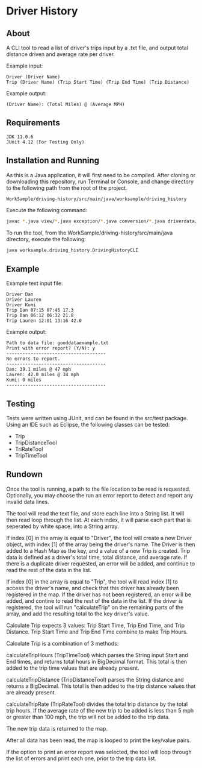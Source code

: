 # Driver History


## About

A CLI tool to read a list of driver's trips input by a .txt file, and output total distance driven and average rate per driver.

Example input:

```
Driver (Driver Name)
Trip (Driver Name) (Trip Start Time) (Trip End Time) (Trip Distance)
```

Example output:
```
(Driver Name): (Total Miles) @ (Average MPH)
```

## Requirements
```
JDK 11.0.6
JUnit 4.12 (For Testing Only)
```

## Installation and Running

As this is a Java application, it will first need to be compiled. After cloning or downloading this repository, run Terminal or Console, and change directory to the following path from the root of the project.

```
WorkSample/driving-history/src/main/java/worksample/driving_history
```

Execute the following command:

```Bash
javac *.java view/*.java exception/*.java conversion/*.java driverdata/filereader/*.java driverdata/*.java
```

To run the tool, from the WorkSample/driving-history/src/main/java directory, execute the following:

```Bash
java worksample.driving_history.DrivingHistoryCLI
```

## Example

Example text input file:
```
Driver Dan
Driver Lauren
Driver Kumi
Trip Dan 07:15 07:45 17.3
Trip Dan 06:12 06:32 21.8
Trip Lauren 12:01 13:16 42.0
```

Example output:
```
Path to data file: gooddataexample.txt
Print with error report? (Y/N): y
-------------------------------------
No errors to report.
-------------------------------------
Dan: 39.1 miles @ 47 mph
Lauren: 42.0 miles @ 34 mph
Kumi: 0 miles
-------------------------------------
```
## Testing

Tests were written using JUnit, and can be found in the src/test package. Using an IDE such as Eclipse, the following classes can be tested:

- Trip
- TripDistanceTool
- TriRateTool
- TripTimeTool

## Rundown

Once the tool is running, a path to the file location to be read is requested. Optionally, you may choose the run an error report to detect and report any invalid data lines.

The tool will read the text file, and store each line into a String list.
It will then read loop through the list. At each index, it will parse each part that is seperated by white space, into a String array.

If index [0] in the array is equal to "Driver", the tool will create a new Driver object, with index [1] of the array being the driver's name. The Driver is then added to a Hash Map as the key, and a value of a new Trip is created. Trip data is defined as a driver's total time, total distance, and average rate. If there is a duplicate driver requested, an error will be added, and continue to read the rest of the data in the list.

If index [0] in the array is equal to "Trip", the tool will read index [1] to access the driver's name, and check that this driver has already been registered in the map. If the driver has not been registered, an error will be added, and contine to read the rest of the data in the list. If the driver is registered, the tool will run "calculateTrip" on the remaining parts of the array, and add the resulting total to the key driver's value.

Calculate Trip expects 3 values: Trip Start Time, Trip End Time, and Trip Distance. Trip Start Time and Trip End Time combine to make Trip Hours.

Calculate Trip is a combination of 3 methods:

calculateTripHours (TripTimeTool) which parses the String input Start and End times, and returns total hours in BigDecimal format.
This total is then added to the trip time values that are already present.

calculateTripDistance (TripDistanceTool) parses the String distance and returns a BigDecimal.
This total is then added to the trip distance values that are already present.

calculateTripRate (TripRateTool) divides the total trip distance by the total trip hours.
If the average rate of the new trip to be added is less than 5 mph or greater than 100 mph, the trip will not be added to the trip data.

The new trip data is returned to the map.

After all data has been read, the map is looped to print the key/value pairs.

If the option to print an error report was selected, the tool will loop through the list of errors and print each one, prior to the trip data list.

